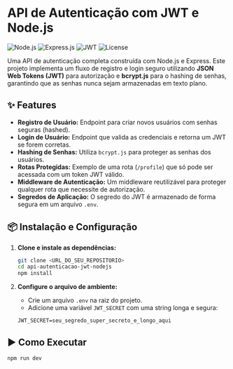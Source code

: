 # API de Autenticação com JWT e Node.js

![Node.js](https://img.shields.io/badge/Node.js-18.x-green?logo=nodedotjs)
![Express.js](https://img.shields.io/badge/Express.js-4.18-lightgrey?logo=express)
![JWT](https://img.shields.io/badge/JWT-JSON%20Web%20Token-blue)
![License](https://img.shields.io/badge/license-MIT-blue.svg)

Uma API de autenticação completa construída com Node.js e Express. Este projeto implementa um fluxo de registro e login seguro utilizando **JSON Web Tokens (JWT)** para autorização e **bcrypt.js** para o hashing de senhas, garantindo que as senhas nunca sejam armazenadas em texto plano.

## ✨ Features

-   **Registro de Usuário:** Endpoint para criar novos usuários com senhas seguras (hashed).
-   **Login de Usuário:** Endpoint que valida as credenciais e retorna um JWT se forem corretas.
-   **Hashing de Senhas:** Utiliza `bcrypt.js` para proteger as senhas dos usuários.
-   **Rotas Protegidas:** Exemplo de uma rota (`/profile`) que só pode ser acessada com um token JWT válido.
-   **Middleware de Autenticação:** Um middleware reutilizável para proteger qualquer rota que necessite de autorização.
-   **Segredos de Aplicação:** O segredo do JWT é armazenado de forma segura em um arquivo `.env`.

## 📦 Instalação e Configuração

1.  **Clone e instale as dependências:**
    ```bash
    git clone <URL_DO_SEU_REPOSITORIO>
    cd api-autenticacao-jwt-nodejs
    npm install
    ```

2.  **Configure o arquivo de ambiente:**
    -   Crie um arquivo `.env` na raiz do projeto.
    -   Adicione uma variável `JWT_SECRET` com uma string longa e segura:
    ```
    JWT_SECRET=seu_segredo_super_secreto_e_longo_aqui
    ```

## ▶️ Como Executar

```bash
npm run dev